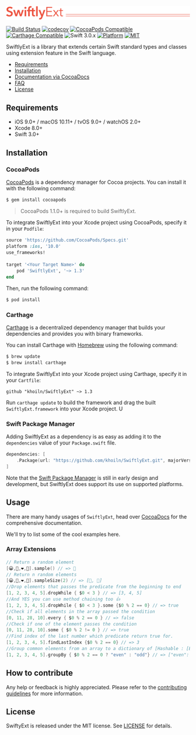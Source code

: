 ![](Logo/logo.png)

[![Build Status](https://travis-ci.org/khoiln/SwiftlyExt.svg?branch=master)](https://travis-ci.org/khoiln/SwiftlyExt)
[![codecov](https://codecov.io/gh/khoiln/SwiftlyExt/branch/master/graph/badge.svg)](https://codecov.io/gh/khoiln/SwiftlyExt)
[![CocoaPods Compatible](https://img.shields.io/cocoapods/v/SwiftlyExt.svg)](https://img.shields.io/cocoapods/v/SwiftlyExt.svg)
[![Carthage Compatible](https://img.shields.io/badge/Carthage-compatible-4BC51D.svg?style=flat)](https://github.com/Carthage/Carthage)
![Swift 3.0.x](https://img.shields.io/badge/Swift-3.0.x-orange.svg)
[![Platform](https://img.shields.io/cocoapods/p/SwiftlyExt.svg?style=flat)](http://cocoadocs.org/docsets/SwiftlyExt)
[![MIT](https://img.shields.io/badge/License-MIT-red.svg)](https://opensource.org/licenses/MIT)

SwiftlyExt is a library that extends certain Swift standard types and classes using extension feature in the Swift language.

- [Requirements](#requirements)
- [Installation](#installation)
- [Documentation via CocoaDocs](http://cocoadocs.org/docsets/SwiftlyExt/)
- [FAQ](#faq)
- [License](#license)

## Requirements

- iOS 9.0+ / macOS 10.11+ / tvOS 9.0+ / watchOS 2.0+
- Xcode 8.0+
- Swift 3.0+

## Installation

### CocoaPods

[CocoaPods](http://cocoapods.org) is a dependency manager for Cocoa projects. You can install it with the following command:

```bash
$ gem install cocoapods
```

> CocoaPods 1.1.0+ is required to build SwiftlyExt.

To integrate SwiftlyExt into your Xcode project using CocoaPods, specify it in your `Podfile`:

```ruby
source 'https://github.com/CocoaPods/Specs.git'
platform :ios, '10.0'
use_frameworks!

target '<Your Target Name>' do
    pod 'SwiftlyExt', '~> 1.3'
end
```

Then, run the following command:

```bash
$ pod install
```

### Carthage

[Carthage](https://github.com/Carthage/Carthage) is a decentralized dependency manager that builds your dependencies and provides you with binary frameworks.

You can install Carthage with [Homebrew](http://brew.sh/) using the following command:

```bash
$ brew update
$ brew install carthage
```

To integrate SwiftlyExt into your Xcode project using Carthage, specify it in your `Cartfile`:

```ogdl
github "khoiln/SwiftlyExt" ~> 1.3
```

Run `carthage update` to build the framework and drag the built `SwiftlyExt.framework` into your Xcode project. U

### Swift Package Manager

Adding SwiftlyExt as a dependency is as easy as adding it to the `dependencies` value of your `Package.swift` file.

```swift
dependencies: [
    .Package(url: "https://github.com/khoiln/SwiftlyExt.git", majorVersion: 1)
]
```

Note that the [Swift Package Manager](https://swift.org/package-manager/) is still in early design and development, but SwiftlyExt does support its use on supported platforms.

## Usage

There are many handy usages of `SwiftlyExt`, head over [CocoaDocs](http://cocoadocs.org/docsets/SwiftlyExt/) for the comprehensive documentation.

We'll try to list some of the cool examples here.

### Array Extensions

```swift
// Return a random element
[😀,🤡,❤️,💋].sample() // => 💋
// Return n random elements
[😀,🤡,❤️,💋].sampleSize(2) // => [🤡, 💋]
//Drop elements that passes the predicate from the beginning to end
[1, 2, 3, 4, 5].dropWhile { $0 < 3 } // => [3, 4, 5]
//And YES you can use method chaining too 👍
[1, 2, 3, 4, 5].dropWhile { $0 < 3 }.some {$0 % 2 == 0} // => true
//Check if all elements in the array passed the condition
[0, 11, 28, 10].every { $0 % 2 == 0 } // => false
//Check if one of the element passes the condition
[0, 11, 28, 10].some { $0 % 2 != 0 } // => true
//Find index of the last number which predicate return true for.
[1, 2, 3, 4, 5].findLastIndex {$0 % 2 == 0} // => 3 
//Group common elements from an array to a dictionary of [Hashable : [Element]]
[1, 2, 3, 4, 5].groupBy { $0 % 2 == 0 ? "even" : "odd"} // => ["even": [2,4], "odd": [1,3,5]]
```

## How to contribute
Any help or feedback is highly appreciated. Please refer to the [contributing guidelines](https://github.com/khoiln/SwiftlyExt/blob/master/CONTRIBUTING.md) for more information.

## License

SwiftyExt is released under the MIT license. See [LICENSE](https://github.com/khoiln/SwiftlyExt/blob/master/LICENSE) for details.
